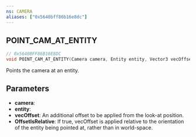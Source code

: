 ```yaml
---
ns: CAMERA
aliases: ["0x5640bff86b16e8dc"]
---
```

## POINT_CAM_AT_ENTITY

```c
// 0x5640BFF86B16E8DC
void POINT_CAM_AT_ENTITY(Camera camera, Entity entity, Vector3 vecOffset, bool OffsetIsRelative);
```

Points the camera at an entity.


## Parameters
* **camera**: 
* **entity**: 
* **vecOffset**: An additional offset to be applied from the look-at position.
* **OffsetIsRelative**: If true, vecOffset is applied relative to the orientation of the entity being pointed at, rather than in world-space.
